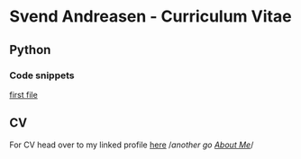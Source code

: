 # Svend Andreasen - Curriculum Vitae

## Python
### Code snippets
[first file](https://github.com/SvenneRag/FinanceExamples/blob/fd2ecb857dc550c71ecabaf55670d6df971cbd27/JypyterStockDataPart1.ipynb)



## CV
For CV head over to my linked profile [here](http://www.linkedin.com/in/svend-andreasen)
/*another go <a href="http://www.linkedin.com/in/svend-andreasen" title="here">About Me</a>*/


